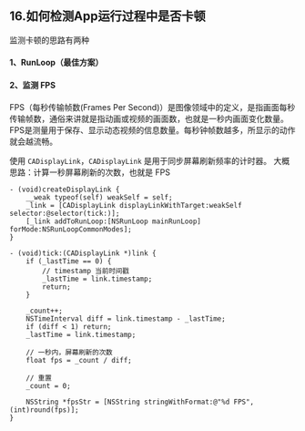 ## 16.如何检测App运行过程中是否卡顿

监测卡顿的思路有两种

#### 1、RunLoop（最佳方案）



#### 2、监测 FPS

FPS（每秒传输帧数(Frames Per Second)）是图像领域中的定义，是指画面每秒传输帧数，通俗来讲就是指动画或视频的画面数，也就是一秒内画面变化数量。FPS是测量用于保存、显示动态视频的信息数量。每秒钟帧数越多，所显示的动作就会越流畅。

使用 `CADisplayLink`，`CADisplayLink` 是用于同步屏幕刷新频率的计时器。
大概思路：计算一秒屏幕刷新的次数，也就是 FPS
```objc
- (void)createDisplayLink {
    __weak typeof(self) weakSelf = self;
    _link = [CADisplayLink displayLinkWithTarget:weakSelf selector:@selector(tick:)];
    [_link addToRunLoop:[NSRunLoop mainRunLoop] forMode:NSRunLoopCommonModes];
}

- (void)tick:(CADisplayLink *)link {
    if (_lastTime == 0) {
        // timestamp 当前时间戳
        _lastTime = link.timestamp;
        return;
    }
    
    _count++;
    NSTimeInterval diff = link.timestamp - _lastTime;
    if (diff < 1) return;
    _lastTime = link.timestamp;
    
    // 一秒内，屏幕刷新的次数
    float fps = _count / diff;
    
    // 重置
    _count = 0;
    
    NSString *fpsStr = [NSString stringWithFormat:@"%d FPS", (int)round(fps)];
}
```











